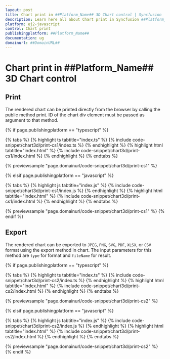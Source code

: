 ```yaml
---
layout: post
title: Chart print in ##Platform_Name## 3D Chart control | Syncfusion
description: Learn here all about Chart print in Syncfusion ##Platform_Name## 3D Chart control of Syncfusion Essential JS 2 and more.
platform: ej2-javascript
control: Chart print 
publishingplatform: ##Platform_Name##
documentation: ug
domainurl: ##DomainURL##
---
```


# Chart print in ##Platform_Name## 3D Chart control

## Print

The rendered chart can be printed directly from the browser by calling the public method print. ID of the chart div element must be passed as argument to that method.

{% if page.publishingplatform == "typescript" %}

{% tabs %}
{% highlight ts tabtitle="index.ts" %}
{% include code-snippet/chart3d/print-cs1/index.ts %}
{% endhighlight %}
{% highlight html tabtitle="index.html" %}
{% include code-snippet/chart3d/print-cs1/index.html %}
{% endhighlight %}
{% endtabs %}
        
{% previewsample "page.domainurl/code-snippet/chart3d/print-cs1" %}

{% elsif page.publishingplatform == "javascript" %}

{% tabs %}
{% highlight js tabtitle="index.js" %}
{% include code-snippet/chart3d/print-cs1/index.js %}
{% endhighlight %}
{% highlight html tabtitle="index.html" %}
{% include code-snippet/chart3d/print-cs1/index.html %}
{% endhighlight %}
{% endtabs %}

{% previewsample "page.domainurl/code-snippet/chart3d/print-cs1" %}
{% endif %}

## Export

The rendered chart can be exported to `JPEG`, `PNG`, `SVG`, `PDF`, `XLSX`, or `CSV` format using the export method in chart. The input parameters for this method are `type` for format and `fileName` for result.

{% if page.publishingplatform == "typescript" %}

{% tabs %}
{% highlight ts tabtitle="index.ts" %}
{% include code-snippet/chart3d/print-cs2/index.ts %}
{% endhighlight %}
{% highlight html tabtitle="index.html" %}
{% include code-snippet/chart3d/print-cs2/index.html %}
{% endhighlight %}
{% endtabs %}
        
{% previewsample "page.domainurl/code-snippet/chart3d/print-cs2" %}

{% elsif page.publishingplatform == "javascript" %}

{% tabs %}
{% highlight js tabtitle="index.js" %}
{% include code-snippet/chart3d/print-cs2/index.js %}
{% endhighlight %}
{% highlight html tabtitle="index.html" %}
{% include code-snippet/chart3d/print-cs2/index.html %}
{% endhighlight %}
{% endtabs %}

{% previewsample "page.domainurl/code-snippet/chart3d/print-cs2" %}
{% endif %}